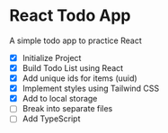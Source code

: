 # React Todo App

A simple todo app to practice React

- [x] Initialize Project
- [x] Build Todo List using React
- [x] Add unique ids for items (uuid)
- [x] Implement styles using Tailwind CSS
- [x] Add to local storage
- [ ] Break into separate files
- [ ] Add TypeScript

